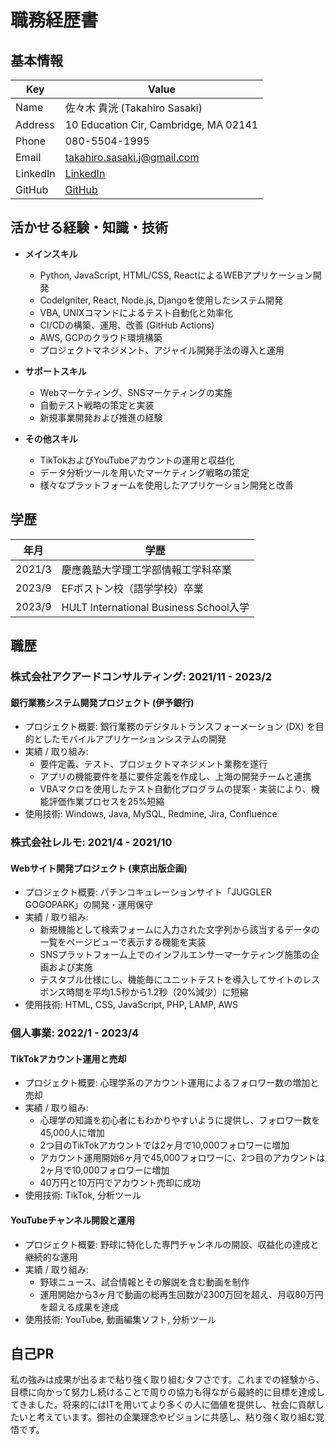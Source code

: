 # 職務経歴書

## 基本情報
| Key       | Value                                  |
|-----------|----------------------------------------|
| Name      | 佐々木 貴洸 (Takahiro Sasaki)         |
| Address   | 10 Education Cir, Cambridge, MA 02141  |
| Phone     | 080-5504-1995                          |
| Email     | takahiro.sasaki.j@gmail.com            |
| LinkedIn  | [LinkedIn](https://linkedin.com/in/takahiro-sasaki-463ab1273/) |
| GitHub    | [GitHub](https://github.com/TKssk01)   |

## 活かせる経験・知識・技術
- **メインスキル**
  - Python, JavaScript, HTML/CSS, ReactによるWEBアプリケーション開発
  - CodeIgniter, React, Node.js, Djangoを使用したシステム開発
  - VBA, UNIXコマンドによるテスト自動化と効率化
  - CI/CDの構築、運用、改善 (GitHub Actions)
  - AWS, GCPのクラウド環境構築
  - プロジェクトマネジメント、アジャイル開発手法の導入と運用

- **サポートスキル**
  - Webマーケティング、SNSマーケティングの実施
  - 自動テスト戦略の策定と実装
  - 新規事業開発および推進の経験

- **その他スキル**
  - TikTokおよびYouTubeアカウントの運用と収益化
  - データ分析ツールを用いたマーケティング戦略の策定
  - 様々なプラットフォームを使用したアプリケーション開発と改善


## 学歴
| 年月        | 学歴                                    |
|-------------|-----------------------------------------|
| 2021/3      | 慶應義塾大学理工学部情報工学科卒業     |
| 2023/9      | EFボストン校（語学学校）卒業            |
| 2023/9      | HULT International Business School入学  |

## 職歴
### 株式会社アクアードコンサルティング: 2021/11 - 2023/2
#### 銀行業務システム開発プロジェクト (伊予銀行)
- プロジェクト概要: 銀行業務のデジタルトランスフォーメーション (DX) を目的としたモバイルアプリケーションシステムの開発
- 実績 / 取り組み:
  - 要件定義、テスト、プロジェクトマネジメント業務を遂行
  - アプリの機能要件を基に要件定義を作成し、上海の開発チームと連携
  - VBAマクロを使用したテスト自動化プログラムの提案・実装により、機能評価作業プロセスを25%短縮
- 使用技術: Windows, Java, MySQL, Redmine, Jira, Confluence

### 株式会社レルモ: 2021/4 - 2021/10
#### Webサイト開発プロジェクト (東京出版企画)
- プロジェクト概要: パチンコキュレーションサイト「JUGGLER GOGOPARK」の開発・運用保守
- 実績 / 取り組み:
  - 新規機能として検索フォームに入力された文字列から該当するデータの一覧をページビューで表示する機能を実装
  - SNSプラットフォーム上でのインフルエンサーマーケティング施策の企画および実施
  - テスタブル仕様にし、機能毎にユニットテストを導入してサイトのレスポンス時間を平均1.5秒から1.2秒（20%減少）に短縮
- 使用技術: HTML, CSS, JavaScript, PHP, LAMP, AWS

### 個人事業: 2022/1 - 2023/4
#### TikTokアカウント運用と売却
- プロジェクト概要: 心理学系のアカウント運用によるフォロワー数の増加と売却
- 実績 / 取り組み:
  - 心理学の知識を初心者にもわかりやすいように提供し、フォロワー数を45,000人に増加
  - 2つ目のTikTokアカウントでは2ヶ月で10,000フォロワーに増加
  - アカウント運用開始6ヶ月で45,000フォロワーに、2つ目のアカウントは2ヶ月で10,000フォロワーに増加
  - 40万円と10万円でアカウント売却に成功
- 使用技術: TikTok, 分析ツール

#### YouTubeチャンネル開設と運用
- プロジェクト概要: 野球に特化した専門チャンネルの開設、収益化の達成と継続的な運用
- 実績 / 取り組み:
  - 野球ニュース、試合情報とその解説を含む動画を制作
  - 運用開始から3ヶ月で動画の総再生回数が2300万回を超え、月収80万円を超える成果を達成
- 使用技術: YouTube, 動画編集ソフト, 分析ツール

## 自己PR
私の強みは成果が出るまで粘り強く取り組むタフさです。これまでの経験から、目標に向かって努力し続けることで周りの協力も得ながら最終的に目標を達成してきました。将来的にはITを用いてより多くの人に価値を提供し、社会に貢献したいと考えています。御社の企業理念やビジョンに共感し、粘り強く取り組む覚悟です。
